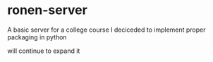 # ronen-server

A basic server for a college course
I deciceded to implement proper packaging in python

will continue to expand it
